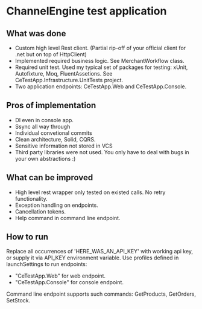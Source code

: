 # ChannelEngine test application

## What was done

* Custom high level Rest client. (Partial rip-off of your official client for .net but on top of HttpClient)
* Implemented required business logic. See MerchantWorkflow class.
* Required unit test. Used my typical set of packages for testing: xUnit, Autofixture, Moq, FluentAssetions. See CeTestApp.Infrastructure.UnitTests project.
* Two application endpoints: CeTestApp.Web and CeTestApp.Console.

## Pros of implementation

* DI even in console app.
* Ssync all way through
* Individual convetional commits
* Clean architecture, Solid, CQRS.
* Sensitive information not stored in VCS
* Third party libraries were not used. You only have to deal with bugs in your own abstractions :)

## What can be improved

* High level rest wrapper only tested on existed calls. No retry functionality.
* Exception handling on endpoints.
* Cancellation tokens.
* Help command in command line endpoint.

## How to run

Replace all occurrences of 'HERE_WAS_AN_API_KEY' with working api key, or supply it via API_KEY environment variable.
Use profiles defined in launchSettings to run endpoints:

* "CeTestApp.Web" for web endpoint.
* "CeTestApp.Console" for console endpoint.

Command line endpoint supports such commands: GetProducts, GetOrders, SetStock.
